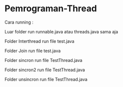 # Pemrograman-Thread

Cara running :

Luar folder
  run runnable.java atau threads.java sama aja

Folder Interthread
  run file test.java

Folder Join 
  run file test.java

Folder sincron
  run file TestThread.java
  
Folder sincron2
  run file TestThread.java
  
Folder unsincron
  run file TestThread.java
